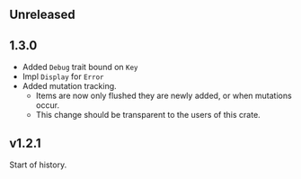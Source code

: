 ## Unreleased

## 1.3.0

- Added `Debug` trait bound on `Key`
- Impl `Display` for `Error`
- Added mutation tracking.
  - Items are now only flushed they are newly added, or when mutations occur.
  - This change should be transparent to the users of this crate.

## v1.2.1

Start of history.
